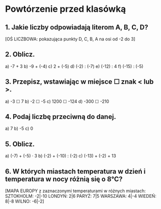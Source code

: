 # Powtórzenie przed klasówką

## 1. Jakie liczby odpowiadają literom A, B, C, D?

[OŚ LICZBOWA: pokazująca punkty D, C, B, A na osi od -2 do 3]

## 2. Oblicz.
a) -7 + 3
b) -9 + (-4)
c) 2 + (-5)
d) (-2) : (-7)
e) (-12) : 4
f) (-15) : (-5)

## 3. Przepisz, wstawiając w miejsce ☐ znak < lub >.
a) -3 ☐ 7
b) -2 ☐ -5
c) 1200 ☐ -124
d) -300 ☐ -210

## 4. Podaj liczbę przeciwną do danej.
a) 7
b) -5
c) 0

## 5. Oblicz.
a) (-7) + (-5) · 3
b) (-2) + (-10) : (-2)
c) (-13) + (-2) + 13

## 6. W których miastach temperatura w dzień i temperatura w nocy różnią się o 8°C?

[MAPA EUROPY z zaznaczonymi temperaturami w różnych miastach:
SZTOKHOLM: -2|-10
LONDYN: 2|6
PARYŻ: 7|5
WARSZAWA: 4|-4
WIEDEŃ: 8|-8
WILNO: -6|-2]